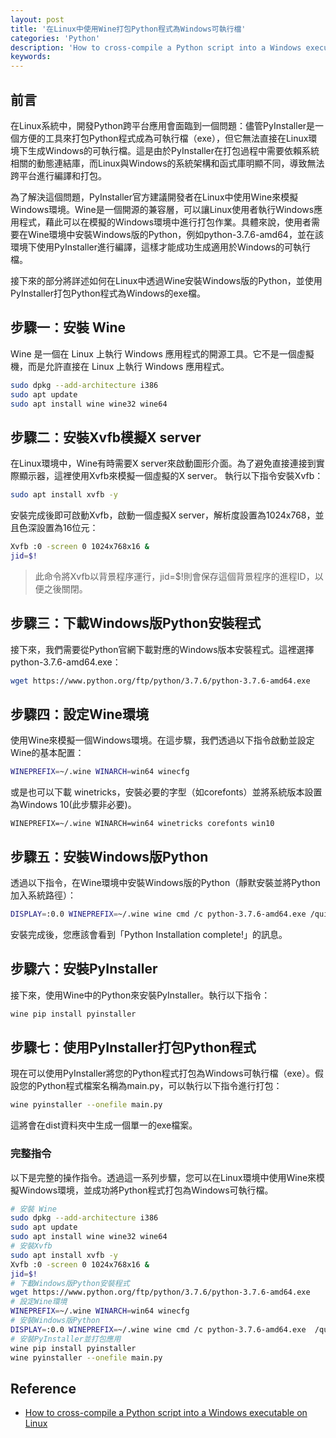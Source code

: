 ```yaml
---
layout: post
title: '在Linux中使用Wine打包Python程式為Windows可執行檔'
categories: 'Python'
description: 'How to cross-compile a Python script into a Windows executable on Linux'
keywords: 
---
```




## 前言
在Linux系統中，開發Python跨平台應用會面臨到一個問題：儘管PyInstaller是一個方便的工具來打包Python程式成為可執行檔（exe），但它無法直接在Linux環境下生成Windows的可執行檔。這是由於PyInstaller在打包過程中需要依賴系統相關的動態連結庫，而Linux與Windows的系統架構和函式庫明顯不同，導致無法跨平台進行編譯和打包。

為了解決這個問題，PyInstaller官方建議開發者在Linux中使用Wine來模擬Windows環境。Wine是一個開源的兼容層，可以讓Linux使用者執行Windows應用程式，藉此可以在模擬的Windows環境中進行打包作業。具體來說，使用者需要在Wine環境中安裝Windows版的Python，例如python-3.7.6-amd64，並在該環境下使用PyInstaller進行編譯，這樣才能成功生成適用於Windows的可執行檔。

接下來的部分將詳述如何在Linux中透過Wine安裝Windows版的Python，並使用PyInstaller打包Python程式為Windows的exe檔。

## 步驟一：安裝 Wine
Wine 是一個在 Linux 上執行 Windows 應用程式的開源工具。它不是一個虛擬機，而是允許直接在 Linux 上執行 Windows 應用程式。

```sh
sudo dpkg --add-architecture i386
sudo apt update
sudo apt install wine wine32 wine64
```

## 步驟二：安裝Xvfb模擬X server
在Linux環境中，Wine有時需要X server來啟動圖形介面。為了避免直接連接到實際顯示器，這裡使用Xvfb來模擬一個虛擬的X server。
執行以下指令安裝Xvfb：


```sh
sudo apt install xvfb -y
```

安裝完成後即可啟動Xvfb，啟動一個虛擬X server，解析度設置為1024x768，並且色深設置為16位元：

```sh
Xvfb :0 -screen 0 1024x768x16 &
jid=$!
```

> 此命令將Xvfb以背景程序運行，jid=$!則會保存這個背景程序的進程ID，以便之後關閉。


## 步驟三：下載Windows版Python安裝程式
接下來，我們需要從Python官網下載對應的Windows版本安裝程式。這裡選擇python-3.7.6-amd64.exe：

```sh
wget https://www.python.org/ftp/python/3.7.6/python-3.7.6-amd64.exe
```

## 步驟四：設定Wine環境
使用Wine來模擬一個Windows環境。在這步驟，我們透過以下指令啟動並設定Wine的基本配置：

```sh
WINEPREFIX=~/.wine WINARCH=win64 winecfg
```

或是也可以下載 winetricks，安裝必要的字型（如corefonts）並將系統版本設置為Windows 10(此步驟非必要)。

```
WINEPREFIX=~/.wine WINARCH=win64 winetricks corefonts win10
```

## 步驟五：安裝Windows版Python
透過以下指令，在Wine環境中安裝Windows版的Python（靜默安裝並將Python加入系統路徑）：

```sh
DISPLAY=:0.0 WINEPREFIX=~/.wine wine cmd /c python-3.7.6-amd64.exe /quiet PrependPath=1 && echo "Python Installation complete!"
```

安裝完成後，您應該會看到「Python Installation complete!」的訊息。

## 步驟六：安裝PyInstaller
接下來，使用Wine中的Python來安裝PyInstaller。執行以下指令：

```sh
wine pip install pyinstaller
```

## 步驟七：使用PyInstaller打包Python程式
現在可以使用PyInstaller將您的Python程式打包為Windows可執行檔（exe）。假設您的Python程式檔案名稱為main.py，可以執行以下指令進行打包：

```sh
wine pyinstaller --onefile main.py
```

這將會在dist資料夾中生成一個單一的exe檔案。

### 完整指令
以下是完整的操作指令。透過這一系列步驟，您可以在Linux環境中使用Wine來模擬Windows環境，並成功將Python程式打包為Windows可執行檔。

```sh
# 安裝 Wine
sudo dpkg --add-architecture i386
sudo apt update
sudo apt install wine wine32 wine64
# 安裝Xvfb
sudo apt install xvfb -y
Xvfb :0 -screen 0 1024x768x16 &
jid=$!
# 下載Windows版Python安裝程式
wget https://www.python.org/ftp/python/3.7.6/python-3.7.6-amd64.exe
# 設定Wine環境
WINEPREFIX=~/.wine WINARCH=win64 winecfg
# 安裝Windows版Python
DISPLAY=:0.0 WINEPREFIX=~/.wine wine cmd /c python-3.7.6-amd64.exe  /quiet  PrependPath=1  && echo "Python Installation complete!"
# 安裝PyInstaller並打包應用
wine pip install pyinstaller
wine pyinstaller --onefile main.py
```

## Reference
- [How to cross-compile a Python script into a Windows executable on Linux](https://andreafortuna.org/2017/12/27/how-to-cross-compile-a-python-script-into-a-windows-executable-on-linux/)